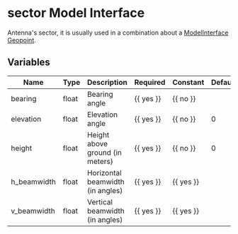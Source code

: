 # sector Model Interface

Antenna's sector, it is usually used in a combination about a [ModelInterface Geopoint](geopoint.md).

## Variables

| Name        | Type  | Description                      | Required  | Constant  | Default |
| ----------- | ----- | -------------------------------- | --------- | --------- | ------- |
| bearing     | float | Bearing angle                    | {{ yes }} | {{ no }}  |         |
| elevation   | float | Elevation angle                  | {{ yes }} | {{ no }}  | 0       |
| height      | float | Height above ground (in meters)  | {{ yes }} | {{ no }}  | 0       |
| h_beamwidth | float | Horizontal beamwidth (in angles) | {{ yes }} | {{ yes }} |         |
| v_beamwidth | float | Vertical beamwidth (in angles)   | {{ yes }} | {{ yes }} |         |

